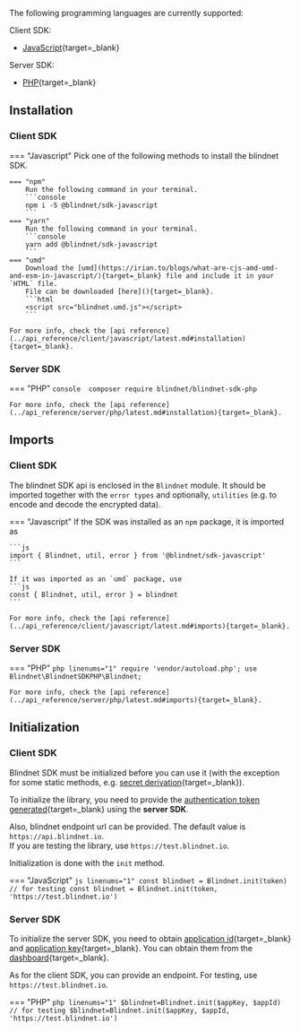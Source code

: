 The following programming languages are currently supported:

Client SDK:

- [JavaScript](../api_reference/client/javascript/latest.md){target=_blank}

Server SDK:

- [PHP](../api_reference/server/php/latest.md){target=_blank}

## Installation

### Client SDK
=== "Javascript"
    Pick one of the following methods to install the blindnet SDK.

    === "npm"
        Run the following command in your terminal.
        ```console
        npm i -S @blindnet/sdk-javascript
        ```
    === "yarn"
        Run the following command in your terminal.
        ```console
        yarn add @blindnet/sdk-javascript
        ```
    === "umd"
        Download the [umd](https://irian.to/blogs/what-are-cjs-amd-umd-and-esm-in-javascript/){target=_blank} file and include it in your `HTML` file.  
        File can be downloaded [here](){target=_blank}.
        ```html
        <script src="blindnet.umd.js"></script>
        ```

    For more info, check the [api reference](../api_reference/client/javascript/latest.md#installation){target=_blank}.

### Server SDK
=== "PHP"
    ```console 
    composer require blindnet/blindnet-sdk-php
    ```

    For more info, check the [api reference](../api_reference/server/php/latest.md#installation){target=_blank}.

## Imports

### Client SDK
The blindnet SDK api is enclosed in the `Blindnet` module. It should be imported together with the `error types` and optionally, `utilities` (e.g. to encode and decode the encrypted data).

=== "Javascript"
    If the SDK was installed as an `npm` package, it is imported as

    ```js
    import { Blindnet, util, error } from '@blindnet/sdk-javascript'
    ```

    If it was imported as an `umd` package, use
    ```js
    const { Blindnet, util, error } = blindnet
    ```

    For more info, check the [api reference](../api_reference/client/javascript/latest.md#imports){target=_blank}.

### Server SDK
=== "PHP"
    ```php linenums="1"
    require 'vendor/autoload.php';
    use Blindnet\BlindnetSDKPHP\Blindnet;
    ```

    For more info, check the [api reference](../api_reference/server/php/latest.md#imports){target=_blank}.


## Initialization

### Client SDK 
Blindnet SDK must be initialized before you can use it (with the exception for some static methods, e.g. [secret derivation](./managing_users_access.md#splitting_secrets){target=_blank}).

To initialize the library, you need to provide the [authentication token generated](./managing_users_access.md#creating_user_tokens){target=_blank} using the **server SDK**.

Also, blindnet endpoint url can be provided. The default value is `https://api.blindnet.io`.  
If you are testing the library, use `https://test.blindnet.io`.

Initialization is done with the `init` method.
  
=== "JavaScript"
    ```js linenums="1"
    const blindnet = Blindnet.init(token)
    // for testing
    const blindnet = Blindnet.init(token, 'https://test.blindnet.io')
    ```

### Server SDK
To initialize the server SDK, you need to obtain [application id](../other/glossary.md){target=_blank} and [application key](../other/glossary.md){target=_blank}. You can obtain them from the [dashboard](https://dashboard.blindnet.io){target=_blank}.

As for the client SDK, you can provide an endpoint. For testing, use `https://test.blindnet.io`.

=== "PHP"
    ```php linenums="1"
    $blindnet=Blindnet.init($appKey, $appId)
    // for testing
    $blindnet=Blindnet.init($appKey, $appId, 'https://test.blindnet.io')
    ```